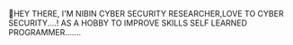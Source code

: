 👾HEY THERE, I'M NIBIN
CYBER SECURITY RESEARCHER,LOVE TO CYBER SECURITY....! 
AS A HOBBY TO IMPROVE SKILLS SELF LEARNED PROGRAMMER....... 
